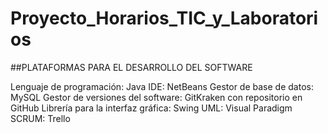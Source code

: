 # Proyecto_Horarios_TIC_y_Laboratorios

##PLATAFORMAS PARA EL DESARROLLO DEL SOFTWARE

Lenguaje de programación: Java
IDE: NetBeans
Gestor de base de datos: MySQL
Gestor de versiones del software: GitKraken con repositorio en GitHub
Librería para la interfaz gráfica:  Swing
UML: Visual Paradigm
SCRUM: Trello
